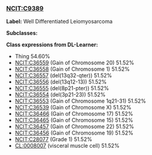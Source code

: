 
### [NCIT:C9389](http://purl.obolibrary.org/obo/NCIT_C9389)
**Label:** Well Differentiated Leiomyosarcoma

**Subclasses:** 

**Class expressions from DL-Learner:**

- Thing 54.60%
- [NCIT:C36559](http://purl.obolibrary.org/obo/NCIT_C36559) (Gain of Chromosome 20) 51.52%
- [NCIT:C36558](http://purl.obolibrary.org/obo/NCIT_C36558) (Gain of Chromosome 1) 51.52%
- [NCIT:C36557](http://purl.obolibrary.org/obo/NCIT_C36557) (del(13q32-qter)) 51.52%
- [NCIT:C36556](http://purl.obolibrary.org/obo/NCIT_C36556) (del(13q12-13)) 51.52%
- [NCIT:C36555](http://purl.obolibrary.org/obo/NCIT_C36555) (del(8p21-pter)) 51.52%
- [NCIT:C36554](http://purl.obolibrary.org/obo/NCIT_C36554) (del(3p21-23)) 51.52%
- [NCIT:C36553](http://purl.obolibrary.org/obo/NCIT_C36553) (Gain of Chromosome 1q21-31) 51.52%
- [NCIT:C36539](http://purl.obolibrary.org/obo/NCIT_C36539) (Gain of Chromosome X) 51.52%
- [NCIT:C36466](http://purl.obolibrary.org/obo/NCIT_C36466) (Gain of Chromosome 17) 51.52%
- [NCIT:C36465](http://purl.obolibrary.org/obo/NCIT_C36465) (Gain of Chromosome 15) 51.52%
- [NCIT:C36457](http://purl.obolibrary.org/obo/NCIT_C36457) (Gain of Chromosome 22) 51.52%
- [NCIT:C36456](http://purl.obolibrary.org/obo/NCIT_C36456) (Gain of Chromosome 19) 51.52%
- [NCIT:C28077](http://purl.obolibrary.org/obo/NCIT_C28077) (Grade 1) 51.52%
- [CL:0008007](http://purl.obolibrary.org/obo/CL_0008007) (visceral muscle cell) 51.52%


